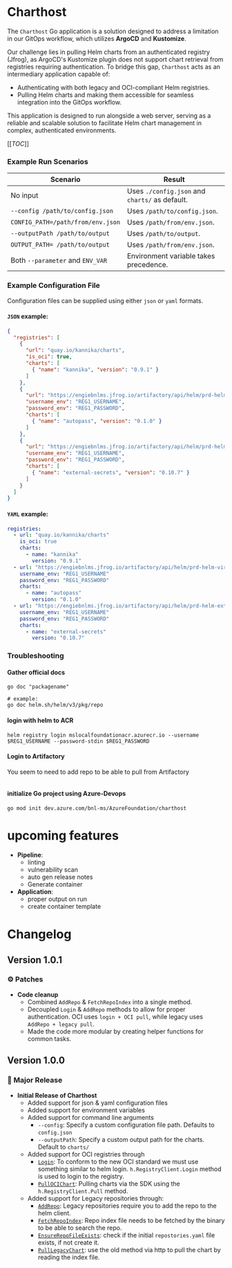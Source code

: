 # **Charthost**

The `Charthost` Go application is a solution designed to address a limitation in our GitOps workflow, which utilizes **ArgoCD** and **Kustomize**. 

Our challenge lies in pulling Helm charts from an authenticated registry (Jfrog), as ArgoCD's Kustomize plugin does not support chart retrieval from registries requiring authentication. To bridge this gap, `Charthost` acts as an intermediary application capable of:
- Authenticating with both legacy and OCI-compliant Helm registries.
- Pulling Helm charts and making them accessible for seamless integration into the GitOps workflow.

This application is designed to run alongside a web server, serving as a reliable and scalable solution to facilitate Helm chart management in complex, authenticated environments.

[[_TOC_]]

### **Example Run Scenarios**

| **Scenario**                      | **Result**                                     |
|-----------------------------------|------------------------------------------------|
| No input                          | Uses `./config.json` and `charts/` as default. |
| `--config /path/to/config.json`   | Uses `/path/to/config.json`.                   |
| `CONFIG_PATH=/path/from/env.json` | Uses `/path/from/env.json`.                    |
| `--outputPath /path/to/output`    | Uses `/path/to/output`.                        |
| `OUTPUT_PATH= /path/to/output`    | Uses `/path/from/env.json`.                    |
| Both `--parameter` and `ENV_VAR`  | Environment variable takes precedence.         |


### **Example Configuration File**

Configuration files can be supplied using either ``json`` or ``yaml`` formats.

#### ``JSON`` example:

````json
{
  "registries": [
    {
      "url": "quay.io/kannika/charts",
      "is_oci": true,
      "charts": [
        { "name": "kannika", "version": "0.9.1" }
      ]
    },
    {
      "url": "https://engiebnlms.jfrog.io/artifactory/api/helm/prd-helm-virtual",
      "username_env": "REG1_USERNAME",
      "password_env": "REG1_PASSWORD",
      "charts": [
        { "name": "autopass", "version": "0.1.0" }
      ]
    },
    {
      "url": "https://engiebnlms.jfrog.io/artifactory/api/helm/prd-helm-external-secrets",
      "username_env": "REG1_USERNAME",
      "password_env": "REG1_PASSWORD",
      "charts": [
        { "name": "external-secrets", "version": "0.10.7" }
      ]
    }
  ]
}
````

#### ``YAML`` example:

````yaml
registries:
  - url: "quay.io/kannika/charts"
    is_oci: true
    charts:
      - name: "kannika"
        version: "0.9.1"
  - url: "https://engiebnlms.jfrog.io/artifactory/api/helm/prd-helm-virtual"
    username_env: "REG1_USERNAME"
    password_env: "REG1_PASSWORD"
    charts:
      - name: "autopass"
        version: "0.1.0"
  - url: "https://engiebnlms.jfrog.io/artifactory/api/helm/prd-helm-external-secrets"
    username_env: "REG1_USERNAME"
    password_env: "REG1_PASSWORD"
    charts:
      - name: "external-secrets"
        version: "0.10.7"
````

### Troubleshooting

#### Gather official docs

````shell
go doc "packagename"

# example:
go doc helm.sh/helm/v3/pkg/repo
````

#### login with helm to ACR

````shell
helm registry login mslocalfoundationacr.azurecr.io --username $REG1_USERNAME --password-stdin $REG1_PASSWORD
````

#### Login to Artifactory

You seem to need to add repo to be able to pull from Artifactory

````shell 

````

#### initialize Go project using Azure-Devops

```golang
go mod init dev.azure.com/bnl-ms/AzureFoundation/charthost
```

# upcoming features
- **Pipeline**:
  - linting
  - vulnerability scan
  - auto gen release notes
  - Generate container
- **Application**:
  - proper output on run
  - create container template

# Changelog

## Version 1.0.1
### ⚙️ Patches
- **Code cleanup**
  - Combined `AddRepo` & `FetchRepoIndex` into a single method.
  - Decoupled `Login` & `AddRepo` methods to allow for proper authentication. OCI uses `login + OCI pull`, while legacy uses `AddRepo + legacy pull`.
  - Made the code more modular by creating helper functions for common tasks.
## Version 1.0.0
### 🚀 Major Release
- **Initial Release of Charthost**
  - Added support for json & yaml configuration files
  - Added support for environment variables
  - Added support for command line arguments
    - `--config`: Specify a custom configuration file path. Defaults to `config.json`
    - `--outputPath`: Specify a custom output path for the charts. Default to `charts/`
  - Added support for OCI registries through 
    - [`Login`](): To conform to the new OCI standard we must use something similar to helm login. `h.RegistryClient.Login` method is used to login to the registry.
    - [`PullOCIChart`](): Pulling charts via the SDK using the `h.RegistryClient.Pull` method.
  - Added support for Legacy repositories through: 
    - [`AddRepo`](): Legacy repositories require you to add the repo to the helm client.
    - [`FetchRepoIndex`](): Repo index file needs to be fetched by the binary to be able to search the repo.
    - [`EnsureRepoFileExists`](): check if the initial `repostories.yaml` file exists, if not create it.
    - [`PullLegacyChart`](): use the old method via http to pull the chart by reading the index file.
